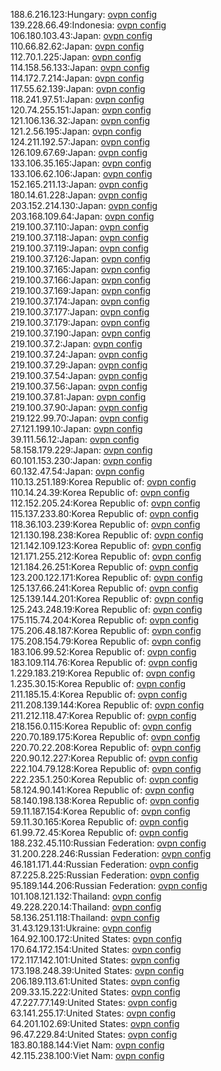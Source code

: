 188.6.216.123:Hungary: [ovpn config](vpn/188_6_216_123.ovpn)  
139.228.66.49:Indonesia: [ovpn config](vpn/139_228_66_49.ovpn)  
106.180.103.43:Japan: [ovpn config](vpn/106_180_103_43.ovpn)  
110.66.82.62:Japan: [ovpn config](vpn/110_66_82_62.ovpn)  
112.70.1.225:Japan: [ovpn config](vpn/112_70_1_225.ovpn)  
114.158.56.133:Japan: [ovpn config](vpn/114_158_56_133.ovpn)  
114.172.7.214:Japan: [ovpn config](vpn/114_172_7_214.ovpn)  
117.55.62.139:Japan: [ovpn config](vpn/117_55_62_139.ovpn)  
118.241.97.51:Japan: [ovpn config](vpn/118_241_97_51.ovpn)  
120.74.255.151:Japan: [ovpn config](vpn/120_74_255_151.ovpn)  
121.106.136.32:Japan: [ovpn config](vpn/121_106_136_32.ovpn)  
121.2.56.195:Japan: [ovpn config](vpn/121_2_56_195.ovpn)  
124.211.192.57:Japan: [ovpn config](vpn/124_211_192_57.ovpn)  
126.109.67.69:Japan: [ovpn config](vpn/126_109_67_69.ovpn)  
133.106.35.165:Japan: [ovpn config](vpn/133_106_35_165.ovpn)  
133.106.62.106:Japan: [ovpn config](vpn/133_106_62_106.ovpn)  
152.165.211.13:Japan: [ovpn config](vpn/152_165_211_13.ovpn)  
180.14.61.228:Japan: [ovpn config](vpn/180_14_61_228.ovpn)  
203.152.214.130:Japan: [ovpn config](vpn/203_152_214_130.ovpn)  
203.168.109.64:Japan: [ovpn config](vpn/203_168_109_64.ovpn)  
219.100.37.110:Japan: [ovpn config](vpn/219_100_37_110.ovpn)  
219.100.37.118:Japan: [ovpn config](vpn/219_100_37_118.ovpn)  
219.100.37.119:Japan: [ovpn config](vpn/219_100_37_119.ovpn)  
219.100.37.126:Japan: [ovpn config](vpn/219_100_37_126.ovpn)  
219.100.37.165:Japan: [ovpn config](vpn/219_100_37_165.ovpn)  
219.100.37.166:Japan: [ovpn config](vpn/219_100_37_166.ovpn)  
219.100.37.169:Japan: [ovpn config](vpn/219_100_37_169.ovpn)  
219.100.37.174:Japan: [ovpn config](vpn/219_100_37_174.ovpn)  
219.100.37.177:Japan: [ovpn config](vpn/219_100_37_177.ovpn)  
219.100.37.179:Japan: [ovpn config](vpn/219_100_37_179.ovpn)  
219.100.37.190:Japan: [ovpn config](vpn/219_100_37_190.ovpn)  
219.100.37.2:Japan: [ovpn config](vpn/219_100_37_2.ovpn)  
219.100.37.24:Japan: [ovpn config](vpn/219_100_37_24.ovpn)  
219.100.37.29:Japan: [ovpn config](vpn/219_100_37_29.ovpn)  
219.100.37.54:Japan: [ovpn config](vpn/219_100_37_54.ovpn)  
219.100.37.56:Japan: [ovpn config](vpn/219_100_37_56.ovpn)  
219.100.37.81:Japan: [ovpn config](vpn/219_100_37_81.ovpn)  
219.100.37.90:Japan: [ovpn config](vpn/219_100_37_90.ovpn)  
219.122.99.70:Japan: [ovpn config](vpn/219_122_99_70.ovpn)  
27.121.199.10:Japan: [ovpn config](vpn/27_121_199_10.ovpn)  
39.111.56.12:Japan: [ovpn config](vpn/39_111_56_12.ovpn)  
58.158.179.229:Japan: [ovpn config](vpn/58_158_179_229.ovpn)  
60.101.153.230:Japan: [ovpn config](vpn/60_101_153_230.ovpn)  
60.132.47.54:Japan: [ovpn config](vpn/60_132_47_54.ovpn)  
110.13.251.189:Korea Republic of: [ovpn config](vpn/110_13_251_189.ovpn)  
110.14.24.39:Korea Republic of: [ovpn config](vpn/110_14_24_39.ovpn)  
112.152.205.24:Korea Republic of: [ovpn config](vpn/112_152_205_24.ovpn)  
115.137.233.80:Korea Republic of: [ovpn config](vpn/115_137_233_80.ovpn)  
118.36.103.239:Korea Republic of: [ovpn config](vpn/118_36_103_239.ovpn)  
121.130.198.238:Korea Republic of: [ovpn config](vpn/121_130_198_238.ovpn)  
121.142.109.123:Korea Republic of: [ovpn config](vpn/121_142_109_123.ovpn)  
121.171.255.212:Korea Republic of: [ovpn config](vpn/121_171_255_212.ovpn)  
121.184.26.251:Korea Republic of: [ovpn config](vpn/121_184_26_251.ovpn)  
123.200.122.171:Korea Republic of: [ovpn config](vpn/123_200_122_171.ovpn)  
125.137.66.241:Korea Republic of: [ovpn config](vpn/125_137_66_241.ovpn)  
125.139.144.201:Korea Republic of: [ovpn config](vpn/125_139_144_201.ovpn)  
125.243.248.19:Korea Republic of: [ovpn config](vpn/125_243_248_19.ovpn)  
175.115.74.204:Korea Republic of: [ovpn config](vpn/175_115_74_204.ovpn)  
175.206.48.187:Korea Republic of: [ovpn config](vpn/175_206_48_187.ovpn)  
175.208.154.79:Korea Republic of: [ovpn config](vpn/175_208_154_79.ovpn)  
183.106.99.52:Korea Republic of: [ovpn config](vpn/183_106_99_52.ovpn)  
183.109.114.76:Korea Republic of: [ovpn config](vpn/183_109_114_76.ovpn)  
1.229.183.219:Korea Republic of: [ovpn config](vpn/1_229_183_219.ovpn)  
1.235.30.15:Korea Republic of: [ovpn config](vpn/1_235_30_15.ovpn)  
211.185.15.4:Korea Republic of: [ovpn config](vpn/211_185_15_4.ovpn)  
211.208.139.144:Korea Republic of: [ovpn config](vpn/211_208_139_144.ovpn)  
211.212.118.47:Korea Republic of: [ovpn config](vpn/211_212_118_47.ovpn)  
218.156.0.115:Korea Republic of: [ovpn config](vpn/218_156_0_115.ovpn)  
220.70.189.175:Korea Republic of: [ovpn config](vpn/220_70_189_175.ovpn)  
220.70.22.208:Korea Republic of: [ovpn config](vpn/220_70_22_208.ovpn)  
220.90.12.227:Korea Republic of: [ovpn config](vpn/220_90_12_227.ovpn)  
222.104.79.128:Korea Republic of: [ovpn config](vpn/222_104_79_128.ovpn)  
222.235.1.250:Korea Republic of: [ovpn config](vpn/222_235_1_250.ovpn)  
58.124.90.141:Korea Republic of: [ovpn config](vpn/58_124_90_141.ovpn)  
58.140.198.138:Korea Republic of: [ovpn config](vpn/58_140_198_138.ovpn)  
59.11.187.154:Korea Republic of: [ovpn config](vpn/59_11_187_154.ovpn)  
59.11.30.165:Korea Republic of: [ovpn config](vpn/59_11_30_165.ovpn)  
61.99.72.45:Korea Republic of: [ovpn config](vpn/61_99_72_45.ovpn)  
188.232.45.110:Russian Federation: [ovpn config](vpn/188_232_45_110.ovpn)  
31.200.228.246:Russian Federation: [ovpn config](vpn/31_200_228_246.ovpn)  
46.181.171.44:Russian Federation: [ovpn config](vpn/46_181_171_44.ovpn)  
87.225.8.225:Russian Federation: [ovpn config](vpn/87_225_8_225.ovpn)  
95.189.144.206:Russian Federation: [ovpn config](vpn/95_189_144_206.ovpn)  
101.108.121.132:Thailand: [ovpn config](vpn/101_108_121_132.ovpn)  
49.228.220.14:Thailand: [ovpn config](vpn/49_228_220_14.ovpn)  
58.136.251.118:Thailand: [ovpn config](vpn/58_136_251_118.ovpn)  
31.43.129.131:Ukraine: [ovpn config](vpn/31_43_129_131.ovpn)  
164.92.100.172:United States: [ovpn config](vpn/164_92_100_172.ovpn)  
170.64.172.154:United States: [ovpn config](vpn/170_64_172_154.ovpn)  
172.117.142.101:United States: [ovpn config](vpn/172_117_142_101.ovpn)  
173.198.248.39:United States: [ovpn config](vpn/173_198_248_39.ovpn)  
206.189.113.61:United States: [ovpn config](vpn/206_189_113_61.ovpn)  
209.33.15.222:United States: [ovpn config](vpn/209_33_15_222.ovpn)  
47.227.77.149:United States: [ovpn config](vpn/47_227_77_149.ovpn)  
63.141.255.17:United States: [ovpn config](vpn/63_141_255_17.ovpn)  
64.201.102.69:United States: [ovpn config](vpn/64_201_102_69.ovpn)  
96.47.229.84:United States: [ovpn config](vpn/96_47_229_84.ovpn)  
183.80.188.144:Viet Nam: [ovpn config](vpn/183_80_188_144.ovpn)  
42.115.238.100:Viet Nam: [ovpn config](vpn/42_115_238_100.ovpn)  
